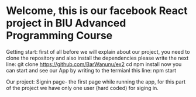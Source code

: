 # Welcome, this is our facebook React project in BIU Advanced Programming Course

Getting start:
first of all before we will explain about our project, you need to clone the repository and also install the dependencies
please write the next line:
git clone https://github.com/BarWanunu/ex2 cd npm install
now you can start and see our App by writing to the termianl this line:
npm start

Our project:
Signin page- the first page while running the app, for this part of the project we have only one user (hard coded) for siging in.



